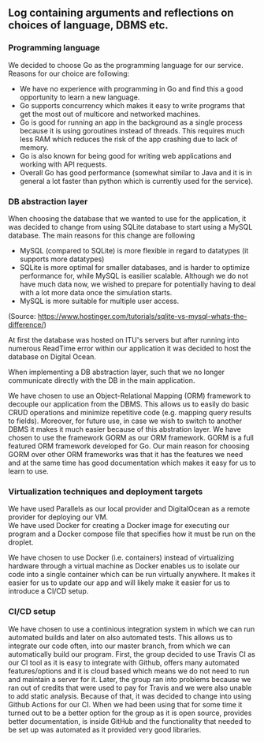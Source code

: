 ## Log containing arguments and reflections on choices of language, DBMS etc.

### Programming language

We decided to choose Go as the programming language for our service. Reasons for our choice are following:
- We have no experience with programming in Go and find this a good opportunity to learn a new language.
- Go supports concurrency which makes it easy to write programs that get the most out of multicore and networked machines. 
- Go is good for running an app in the background as a single process because it is using goroutines instead of threads. 
This requires much less RAM which reduces the risk of the app crashing due to lack of memory. 
- Go is also known for being good for writing web applications and working with API requests. 
- Overall Go has good performance (somewhat similar to Java and it is in general a lot faster than python which is currently used for the service).

### DB abstraction layer
When choosing the database that we wanted to use for the application, it was decided to change from using SQLite database to start using a MySQL database. The main reasons for this change are following 

- MySQL (compared to SQLite) is more flexible in regard to datatypes (it supports more datatypes)
- SQLite is more optimal for smaller databases, and is harder to optimize performance for, while MySQL is easilier scalable.
Although we do not have much data now, we wished to prepare for potentially having to deal with a lot more data once the simulation starts. 
- MySQL is more suitable for multiple user access.

(Source: https://www.hostinger.com/tutorials/sqlite-vs-mysql-whats-the-difference/)

At first the database was hosted on ITU's servers but after running into numerous ReadTime error within our application it was decided to host the database on Digital Ocean. 

When implementing a DB abstraction layer, such that we no longer communicate directly with the DB in the main application. 


We have chosen to use an Object-Relational Mapping (ORM) framework to decouple our application from the DBMS. 
This allows us to easily do basic CRUD operations and minimize repetitive code (e.g. mapping query results to fields). 
Moreover, for future use, in case we wish to switch to another DBMS it makes it much easier because of this abstration layer.
We have chosen to use the framework GORM as our ORM framework. GORM is a full featured ORM framework developed for Go.
Our main reason for choosing GORM over other ORM frameworks was that it has the features we need and at the same time 
has good documentation which makes it easy for us to learn to use.

### Virtualization techniques and deployment targets

We have used Parallels as our local provider and DigitalOcean as a remote provider for deploying our VM.  
We have used Docker for creating a Docker image for executing our program and a Docker compose file that specifies how it must be run on the droplet. 

We have chosen to use Docker (i.e. containers) instead of virtualizing hardware through a virtual machine as Docker enables us to
isolate our code into a single container which can be run virtually anywhere. It makes it easier for us to update our app and will
likely make it easier for us to introduce a CI/CD setup.

### CI/CD setup

We have chosen to use a continious integration system in which we can run automated builds and later on also automated tests.
This allows us to integrate our code often, into our master branch, from which we can automatically build our program.
First, the group decided to use Travis CI as our CI tool as it is easy to integrate with Github, offers many automated features/options and it is cloud based which means we do not need to run and maintain a server for it. Later, the group ran into problems because we ran out of credits that were used to pay for Travis and we were also unable to add static analysis. Because of that, it was decided to change into using Github Actions for our CI. When we had been using that for some time it turned out to be a better option for the group as it is open source, provides better documentation, is inside GitHub and the functionality that needed to be set up was automated as it provided very good libraries.
